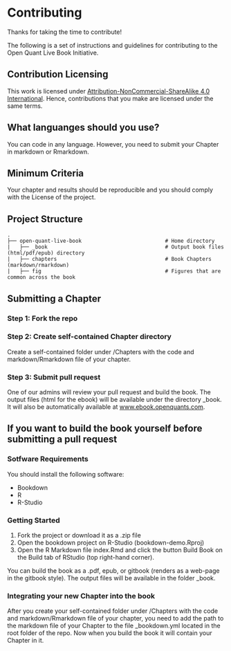 # Contributing

Thanks for taking the time to contribute!

The following is a set of instructions and guidelines for contributing to the Open Quant Live Book Initiative. 

## Contribution Licensing

This work is licensed under [Attribution-NonCommercial-ShareAlike 4.0 International](https://creativecommons.org/licenses/by-nc-sa/4.0/). Hence, contributions that you make are licensed under the same terms.

## What languanges should you use?

You can code in any language. However, you need to submit your Chapter in markdown or Rmarkdown.

## Minimum Criteria

Your chapter and results should be reproducible and you should comply with the License of the project.

## Project Structure

```
.
├── open-quant-live-book                           # Home directory
|   ├── _book                                      # Output book files (html/pdf/epub) directory
|   ├── chapters                                   # Book Chapters (markdown/rmarkdown)
|   ├── fig                                        # Figures that are common across the book
```

## Submitting a Chapter

### Step 1: Fork the repo

### Step 2: Create self-contained Chapter directory

Create a self-contained folder under /Chapters with the code and markdown/Rmarkdown file of your chapter.

### Step 3: Submit pull request

One of our admins will review your pull request and build the book. The output files (html for the ebook) will be available under the directory _book. It will also be automatically available at www.ebook.openquants.com.

## If you want to build the book yourself before submitting a pull request

### Sotfware Requirements

You should install the following software:

+ Bookdown
+ R
+ R-Studio

### Getting Started

1. Fork the project or download it as a .zip file
2. Open the bookdown project on R-Studio (bookdown-demo.Rproj)
3. Open the R Markdown file index.Rmd and click the button Build Book on the Build tab of RStudio (top right-hand corner).

You can build the book as a .pdf, epub, or gitbook (renders as a web-page in the gitbook style). The output files will be available in the folder _book.

### Integrating your new Chapter into the book

After you create your self-contained folder under /Chapters with the code and markdown/Rmarkdown file of your chapter, you need to add the path to the markdown file of your Chapter to the file _bookdown.yml located in the root folder of the repo. Now when you build the book it will contain your Chapter in it.




